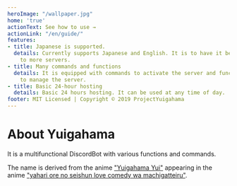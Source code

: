 ```yaml
---
heroImage: "/wallpaper.jpg"
home: 'true'
actionText: See how to use →
actionLink: "/en/guide/"
features:
- title: Japanese is supported.
  details: Currently supports Japanese and English. It is to have it be introduced
    to more servers.
- title: Many commands and functions
  details: It is equipped with commands to activate the server and functions required
    to manage the server.
- title: Basic 24-hour hosting
  details: Basic 24 hours hosting. It can be used at any time of day.
footer: MIT Licensed | Copyright © 2019 ProjectYuigahama
---
```


# About Yuigahama

It is a multifunctional DiscordBot with various functions and commands.

The name is derived from the anime ["Yuigahama Yui"](https://dic.nicovideo.jp/a/%E7%94%B1%E6%AF%94%E3%83%B6%E6%B5%9C%E7%B5%90%E8%A1%A3) appearing in the anime ["yahari ore no seishun love comedy wa machigatteiru"](https://ja.wikipedia.org/wiki/%E3%82%84%E3%81%AF%E3%82%8A%E4%BF%BA%E3%81%AE%E9%9D%92%E6%98%A5%E3%83%A9%E3%83%96%E3%82%B3%E3%83%A1%E3%81%AF%E3%81%BE%E3%81%A1%E3%81%8C%E3%81%A3%E3%81%A6%E3%81%84%E3%82%8B%E3%80%82).
